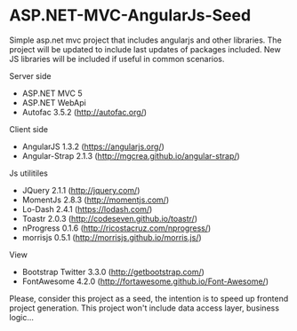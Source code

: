 ASP.NET-MVC-AngularJs-Seed
==========================

Simple asp.net mvc project that includes angularjs and other libraries.
The project will be updated to include last updates of packages included. New JS libraries will be included if useful in common scenarios.

Server side
 - ASP.NET MVC 5
 - ASP.NET WebApi
 - Autofac 3.5.2 (http://autofac.org/)

Client side
 - AngularJS 1.3.2 (https://angularjs.org/)
 - Angular-Strap 2.1.3 (http://mgcrea.github.io/angular-strap/)

Js utilitiles
 - JQuery 2.1.1 (http://jquery.com/)
 - MomentJs 2.8.3 (http://momentjs.com/)
 - Lo-Dash 2.4.1 (https://lodash.com/)
 - Toastr 2.0.3 (http://codeseven.github.io/toastr/)
 - nProgress 0.1.6 (http://ricostacruz.com/nprogress/)
 - morrisjs 0.5.1 (http://morrisjs.github.io/morris.js/)

View
 - Bootstrap Twitter 3.3.0 (http://getbootstrap.com/)
 - FontAwesome 4.2.0 (http://fortawesome.github.io/Font-Awesome/)

Please, consider this project as a seed, the intention is to speed up frontend project generation. This project won't include data access layer, business logic...
